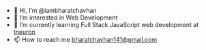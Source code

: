 - 👋 Hi, I’m @iambharatchavhan
- 👀 I’m interested in Web Development
- 🌱 I’m currently learning  Full Stack JavaScript web development at [Ineuron](www.ineuron.ai)
- 📫 How to reach me [bharatchavhan141@gmail.com](bharatchavhan141@gmail.com)

<!---
iambharatchavhan/iambharatchavhan is a ✨ special ✨ repository because its `README.md` (this file) appears on your GitHub profile.
You can click the Preview link to take a look at your changes.
--->
